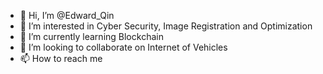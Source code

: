 - 👋 Hi, I’m @Edward_Qin
- 👀 I’m interested in Cyber Security, Image Registration and Optimization
- 🌱 I’m currently learning Blockchain
- 💞️ I’m looking to collaborate on Internet of Vehicles
- 📫 How to reach me

<!---
Edward-1989/Edward-1989 is a ✨ special ✨ repository because its `README.md` (this file) appears on your GitHub profile.
You can click the Preview link to take a look at your changes.
--->
